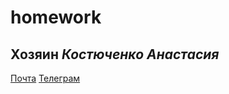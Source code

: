 # homework
## Хозяин _Костюченко Анастасия_
[Почта](kostochkanastya@mail.ru)
[Телеграм](@kostochkan)
